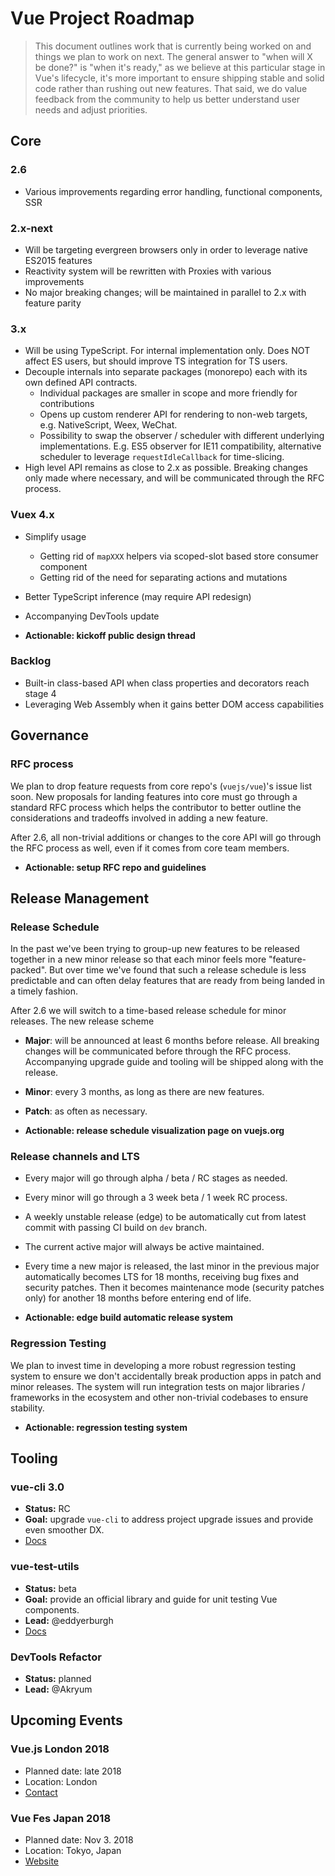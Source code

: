 # Vue Project Roadmap

> This document outlines work that is currently being worked on and things we plan to work on next. The general answer to "when will X be done?" is "when it's ready," as we believe at this particular stage in Vue's lifecycle, it's more important to ensure shipping stable and solid code rather than rushing out new features. That said, we do value feedback from the community to help us better understand user needs and adjust priorities.

## Core

### 2.6

* Various improvements regarding error handling, functional components, SSR

### 2.x-next

* Will be targeting evergreen browsers only in order to leverage native ES2015 features
* Reactivity system will be rewritten with Proxies with various improvements
* No major breaking changes; will be maintained in parallel to 2.x with feature parity

### 3.x

- Will be using TypeScript. For internal implementation only. Does NOT affect ES users, but should improve TS integration for TS users.
- Decouple internals into separate packages (monorepo) each with its own defined API contracts.
  - Individual packages are smaller in scope and more friendly for contributions
  - Opens up custom renderer API for rendering to non-web targets, e.g. NativeScript, Weex, WeChat.
  - Possibility to swap the observer / scheduler with different underlying implementations. E.g. ES5 observer for IE11 compatibility, alternative scheduler to leverage `requestIdleCallback` for time-slicing.
- High level API remains as close to 2.x as possible. Breaking changes only made where necessary, and will be communicated through the RFC process.

### Vuex 4.x

- Simplify usage
  - Getting rid of `mapXXX` helpers via scoped-slot based store consumer component
  - Getting rid of the need for separating actions and mutations
- Better TypeScript inference (may require API redesign)
- Accompanying DevTools update

- **Actionable: kickoff public design thread**

### Backlog

* Built-in class-based API when class properties and decorators reach stage 4
* Leveraging Web Assembly when it gains better DOM access capabilities

## Governance

### RFC process

We plan to drop feature requests from core repo's (`vuejs/vue`)'s issue list soon. New proposals for landing features into core must go through a standard RFC process which helps the contributor to better outline the considerations and tradeoffs involved in adding a new feature.

After 2.6, all non-trivial additions or changes to the core API will go through the RFC process as well, even if it comes from core team members.

- **Actionable: setup RFC repo and guidelines**

## Release Management

### Release Schedule

In the past we've been trying to group-up new features to be released together in a new minor release so that each minor feels more "feature-packed". But over time we've found that such a release schedule is less predictable and can often delay features that are ready from being landed in a timely fashion.

After 2.6 we will switch to a time-based release schedule for minor releases. The new release scheme

- **Major**: will be announced at least 6 months before release. All breaking changes will be communicated before through the RFC process. Accompanying upgrade guide and tooling will be shipped along with the release.

- **Minor**: every 3 months, as long as there are new features.

- **Patch**: as often as necessary.

- **Actionable: release schedule visualization page on vuejs.org**

### Release channels and LTS

- Every major will go through alpha / beta / RC stages as needed.

- Every minor will go through a 3 week beta / 1 week RC process.

- A weekly unstable release (edge) to be automatically cut from latest commit with passing CI build on `dev` branch.

- The current active major will always be active maintained.

- Every time a new major is released, the last minor in the previous major automatically becomes LTS for 18 months, receiving bug fixes and security patches. Then it becomes maintenance mode (security patches only) for another 18 months before entering end of life.

- **Actionable: edge build automatic release system**

### Regression Testing

We plan to invest time in developing a more robust regression testing system to ensure we don't accidentally break production apps in patch and minor releases. The system will run integration tests on major libraries / frameworks in the ecosystem and other non-trivial codebases to ensure stability.

- **Actionable: regression testing system**

## Tooling

### vue-cli 3.0

* **Status:** RC
* **Goal:** upgrade `vue-cli` to address project upgrade issues and provide even smoother DX.
* [Docs](https://cli.vuejs.org)

### vue-test-utils

* **Status:** beta
* **Goal:** provide an official library and guide for unit testing Vue components.
* **Lead:** @eddyerburgh
* [Docs](https://vue-test-utils.vuejs.org/)

### DevTools Refactor

- **Status:** planned
- **Lead:** @Akryum

## Upcoming Events

### Vue.js London 2018

* Planned date: late 2018
* Location: London
* [Contact](mailto:team@vuejs.london)

### Vue Fes Japan 2018

* Planned date: Nov 3. 2018
* Location: Tokyo, Japan
* [Website](https://vuefes.jp)
